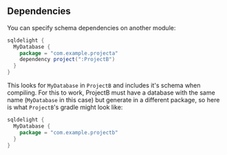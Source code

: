 ## Dependencies

You can specify schema dependencies on another module:

```groovy
sqldelight {
  MyDatabase {
    package = "com.example.projecta"
    dependency project(":ProjectB")
  }
}
```

This looks for `MyDatabase` in `ProjectB` and includes it's schema when compiling. For this to work,
ProjectB must have a database with the same name (`MyDatabase` in this case) but generate in a
different package, so here is what `ProjectB`'s gradle might look like:

```groovy
sqldelight {
  MyDatabase {
    package = "com.example.projectb"
  }
}
```